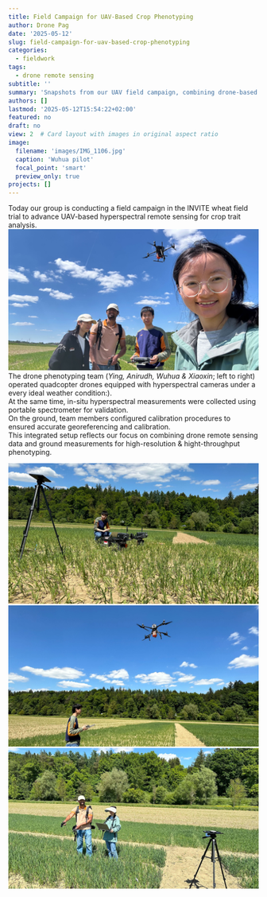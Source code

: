 ```yaml
---
title: Field Campaign for UAV-Based Crop Phenotyping
author: Drone Pag
date: '2025-05-12'
slug: field-campaign-for-uav-based-crop-phenotyping
categories:
  - fieldwork
tags:
  - drone remote sensing
subtitle: ''
summary: 'Snapshots from our UAV field campaign, combining drone-based hyperspectral imaging with in-situ measurements.'
authors: []
lastmod: '2025-05-12T15:54:22+02:00'
featured: no
draft: no
view: 2  # Card layout with images in original aspect ratio
image: 
  filename: 'images/IMG_1106.jpg'
  caption: 'Wuhua pilot'
  focal_point: 'smart'
  preview_only: true
projects: []
---
```


Today our group is conducting a field campaign in the INVITE wheat field trial to advance UAV-based hyperspectral remote sensing for crop trait analysis.
![Xiaoxin et al selfie with drone](images/IMG_1110.jpg)
The drone phenotyping team (*Ying, Anirudh, Wuhua & Xiaoxin*; left to right) operated quadcopter drones equipped with hyperspectral cameras under a every ideal weather condition:).  
At the same time, in-situ hyperspectral measurements were collected using portable spectrometer for validation.  
On the ground, team members configured calibration procedures to ensured accurate georeferencing and calibration.  
This integrated setup reflects our focus on combining drone remote sensing data and ground measurements for high-resolution & hight-throughput phenotyping.

![Preparing drones and cameras](images/IMG_1114.jpg)
![Wuhua pilot](images/IMG_1106.jpg)
![ASD canopy measurement](images/IMG_1090.jpg)
